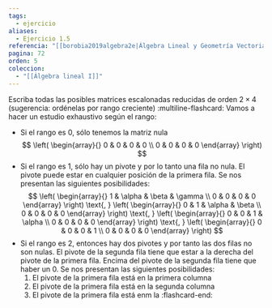 ```yaml
---
tags:
  - ejercicio
aliases:
  - Ejercicio 1.5
referencia: "[[borobia2019algebra2e|Álgebra Lineal y Geometría Vectorial (2a ed)]]"
pagina: 72
orden: 5
coleccion:
  - "[[Álgebra lineal I]]"
---
```

Escriba todas las posibles matrices escalonadas reducidas de orden $2 \times 4$ (sugerencia: ordénelas por rango creciente)
:multiline-flashcard:
Vamos a hacer un estudio exhaustivo según el rango:
 - Si el rango es $0$, sólo tenemos la matriz nula
    $$
    \left(
    \begin{array}{}
    0 & 0 & 0 & 0 \\
    0 & 0 & 0 & 0
    \end{array}
    \right)
     $$
- Si el rango es $1$, sólo hay un pivote y por lo tanto una fila no nula. El pivote puede estar en cualquier posición de la primera fila. Se nos presentan las siguientes posibilidades:
    $$
    \left(
    \begin{array}{}
    1 & \alpha & \beta & \gamma \\
    0 & 0 & 0 & 0
    \end{array}
    \right)
    \text{, }    
    \left(
    \begin{array}{}
    0 & 1 & \alpha & \beta \\
    0 & 0 & 0 & 0
    \end{array}
    \right)
    \text{, }    
    \left(
    \begin{array}{}
    0 & 0 & 1 & \alpha \\
    0 & 0 & 0 & 0
    \end{array}
    \right)
    \text{, }    
    \left(
    \begin{array}{}
    0 & 0 & 0 & 1 \\
    0 & 0 & 0 & 0
    \end{array}
    \right)
    $$
- Si el rango es $2$, entonces hay dos pivotes y por tanto las dos filas no son nulas. El pivote de la segunda fila tiene que estar a la derecha del pivote de la primera fila. Encima del pivote de la segunda fila tiene que haber un $0$. Se nos presentan las siguientes posibilidades:
    1. El pivote de la primera fila está en la primera columna
    2. El pivote de la primera fila está en la segunda columna
    3. El pivote de la primera fila está enm la
:flashcard-end:
